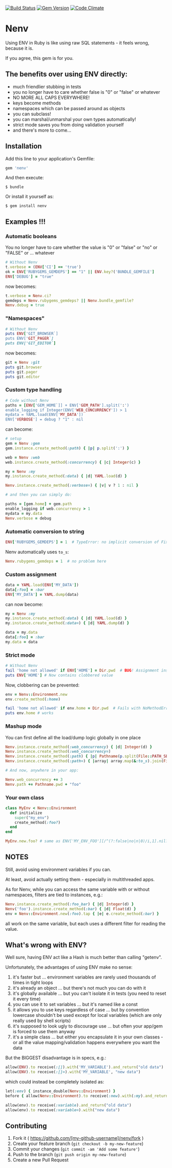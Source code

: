 [![Build Status](https://travis-ci.org/e2/nenv.png?branch=master)](https://travis-ci.org/e2/nenv)
[![Gem Version](http://img.shields.io/gem/v/nenv.svg)](http://badge.fury.io/rb/nenv)
[![Code Climate](https://codeclimate.com/github/e2/nenv/badges/gpa.svg)](https://codeclimate.com/github/e2/nenv)

# Nenv

Using ENV in Ruby is like using raw SQL statements - it feels wrong, because it is.

If you agree, this gem is for you.

## The benefits over using ENV directly:

- much friendlier stubbing in tests
- you no longer have to care whether false is "0" or "false" or whatever
- NO MORE ALL CAPS EVERYWHERE!
- keys become methods
- namespaces which can be passed around as objects
- you can subclass!
- you can marshal/unmarshal your own types automatically!
- strict mode saves you from doing validation yourself
- and there's more to come...


## Installation

Add this line to your application's Gemfile:

```ruby
gem 'nenv'
```

And then execute:

    $ bundle

Or install it yourself as:

    $ gem install nenv


## Examples !!!


### Automatic booleans

You no longer have to care whether the value is "0" or "false" or "no" or "FALSE" or ... whatever

```ruby
# Without Nenv
t.verbose = (ENV['CI'] == 'true')
ok = ENV['RUBYGEMS_GEMDEPS'] == "1" || ENV.key?('BUNDLE_GEMFILE']
ENV['DEBUG'] = "true"

```

now becomes:

```ruby
t.verbose = Nenv.ci?
gemdeps = Nenv.rubygems_gemdeps? || Nenv.bundle_gemfile?
Nenv.debug = true
```

### "Namespaces"

```ruby
# Without Nenv
puts ENV['GIT_BROWSER`]
puts ENV['GIT_PAGER`]
puts ENV['GIT_EDITOR`]
```

now becomes:

```ruby
git = Nenv :git
puts git.browser
puts git.pager
puts git.editor
```

### Custom type handling

```ruby
# Code without Nenv
paths = [ENV['GEM_HOME`]] + ENV['GEM_PATH'].split(':')
enable_logging if Integer(ENV['WEB_CONCURRENCY']) > 1
mydata = YAML.load(ENV['MY_DATA'])
ENV['VERBOSE'] = debug ? "1" : nil
```

can become:

```ruby
# setup
gem = Nenv :gem
gem.instance.create_method(:path) { |p| p.split(':') }

web = Nenv :web
web.instance.create_method(:concurrency) { |c| Integer(c) }

my = Nenv :my
my.instance.create_method(:data) { |d| YAML.load(d) }

Nenv.instance.create_method(:verbose=) { |v| v ? 1 : nil }

# and then you can simply do:

paths = [gem.home] + gem.path
enable_logging if web.concurrency > 1
mydata = my.data
Nenv.verbose = debug
```

### Automatic conversion to string

```ruby
ENV['RUBYGEMS_GEMDEPS'] = 1  # TypeError: no implicit conversion of Fixnum (...)
```

Nenv automatically uses `to_s`:

```ruby
Nenv.rubygems_gemdeps = 1  # no problem here
```


### Custom assignment

```ruby
data = YAML.load(ENV['MY_DATA'])
data[:foo] = :bar
ENV['MY_DATA'] = YAML.dump(data)
```

can now become:

```ruby
my = Nenv :my
my.instance.create_method(:data) { |d| YAML.load(d) }
my.instance.create_method(:data=) { |d| YAML.dump(d) }

data = my.data
data[:foo] = :bar
my.data = data
```

### Strict mode

```ruby
# Without Nenv
fail 'home not allowed' if ENV['HOME'] = Dir.pwd  # BUG! Assignment instead of comparing!
puts ENV['HOME'] # Now contains clobbered value
```

Now, clobbering can be prevented:

```ruby
env = Nenv::Environment.new
env.create_method(:home)

fail 'home not allowed' if env.home = Dir.pwd  # Fails with NoMethodError
puts env.home # works
```

### Mashup mode

You can first define all the load/dump logic globally in one place

```ruby
Nenv.instance.create_method(:web_concurrency) { |d| Integer(d) }
Nenv.instance.create_method(:web_concurrency=)
Nenv.instance.create_method(:path) { |p| Pathname(p.split(File::PATH_SEPARATOR)) }
Nenv.instance.create_method(:path=) { |array| array.map(&:to_s).join(File::PATH_SEPARATOR) }

# And now, anywhere in your app:

Nenv.web_concurrency += 3
Nenv.path += Pathname.pwd + "foo"

```

### Your own class

```ruby
class MyEnv < Nenv::Environment
  def initialize
    super("my_env")
    create_method(:foo?)
  end
end

MyEnv.new.foo? # same as ENV['MY_ENV_FOO'][/^(?:false|no|n|0)/i,1].nil?

```


## NOTES

Still, avoid using environment variables if you can.

At least, avoid actually setting them - especially in multithreaded apps.

As for Nenv, while you can access the same variable with or without namespaces,
filters are tied to instances, e.g.:

```ruby
Nenv.instance.create_method(:foo_bar) { |d| Integer(d) }
Nenv('foo').instance.create_method(:bar) { |d| Float(d) }
env = Nenv::Environment.new(:foo).tap { |e| e.create_method(:bar) }
```

all work on the same variable, but each uses a different filter for reading the value.


## What's wrong with ENV?

Well sure, having ENV act like a Hash is much better than calling "getenv".

Unfortunately, the advantages of using ENV make no sense:

1) it's faster but ... environment variables are rarely used thousands of times in tight loops
2) it's already an object ... but there's not much you can do with it
3) it's globally available ... but you can't isolate it in tests (you need to reset it every time)
4) you can use it to set variables ... but it's named like a const
5) it allows you to use keys regardless of case ... but by convention lowercase shouldn't be used except for local variables (which are only really used by shell scripts)
6) it's supposed to look ugly to discourage use ... but often your app/gem is forced to use them anyway
7) it's a simple class ... but either you encapsulate it in your own classes - or all the value mapping/validation happens everywhere you want the data


But the BIGGEST disadvantage is in specs, e.g.:

```ruby
allow(ENV).to receive(:[]).with('MY_VARIABLE').and_return("old data")
allow(ENV).to receive(:[]=).with('MY_VARIABLE', "new data")
```

which could instead be completely isolated as:

```ruby
let(:env) { instance_double(Nenv::Environment) }
before { allow(Nenv::Environment).to receive(:new).with(:my).and_return(env) }

allow(env).to receive(:variable).and_return("old data")
allow(env).to receive(:variable=).with("new data")
```


## Contributing

1. Fork it ( https://github.com/[my-github-username]/nenv/fork )
2. Create your feature branch (`git checkout -b my-new-feature`)
3. Commit your changes (`git commit -am 'Add some feature'`)
4. Push to the branch (`git push origin my-new-feature`)
5. Create a new Pull Request
